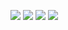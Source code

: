 ![](https://raw.githubusercontent.com/OxFloodNet/sensor-device/master/PCB/2014-06-16%2019.46.09.jpg)
![](https://raw.githubusercontent.com/OxFloodNet/sensor-device/master/PCB/2014-06-16%2020.43.26.jpg)
![](https://raw.githubusercontent.com/OxFloodNet/sensor-device/master/PCB/2014-06-16%2021.30.13.jpg)
![](https://raw.githubusercontent.com/OxFloodNet/sensor-device/master/PCB/2014-06-18%2021.20.05.jpg)
